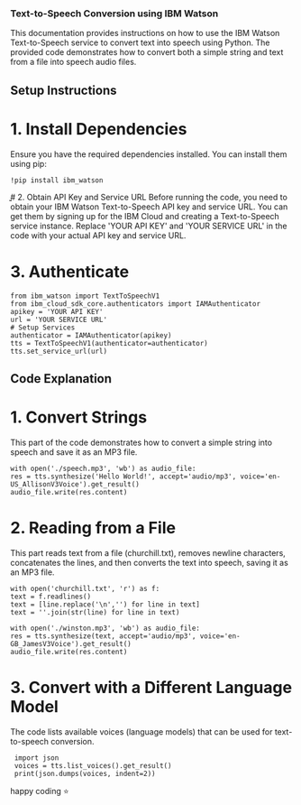 
### Text-to-Speech Conversion using IBM Watson
This documentation provides instructions on how to use the IBM Watson Text-to-Speech service to convert text into speech using Python. The provided code demonstrates how to convert both a simple string and text from a file into speech audio files.

## Setup Instructions
# 1. Install Dependencies

Ensure you have the required dependencies installed. You can install them using pip:

    !pip install ibm_watson


ֳֳ# 2. Obtain API Key and Service URL
Before running the code, you need to obtain your IBM Watson Text-to-Speech API key and service URL. You can get them by signing up for the IBM Cloud and creating a Text-to-Speech service instance. Replace 'YOUR API KEY' and 'YOUR SERVICE URL' in the code with your actual API key and service URL.

# 3. Authenticate

    from ibm_watson import TextToSpeechV1
    from ibm_cloud_sdk_core.authenticators import IAMAuthenticator
    apikey = 'YOUR API KEY'
    url = 'YOUR SERVICE URL'
    # Setup Services
    authenticator = IAMAuthenticator(apikey)
    tts = TextToSpeechV1(authenticator=authenticator)
    tts.set_service_url(url)

## Code Explanation
# 1. Convert Strings
This part of the code demonstrates how to convert a simple string into speech and save it as an MP3 file.

    with open('./speech.mp3', 'wb') as audio_file:
    res = tts.synthesize('Hello World!', accept='audio/mp3', voice='en- 
    US_AllisonV3Voice').get_result()
    audio_file.write(res.content)
    
 # 2. Reading from a File
This part reads text from a file (churchill.txt), removes newline characters, concatenates the lines, and then converts the text into speech, saving it as an MP3 file.  

    with open('churchill.txt', 'r') as f:
    text = f.readlines()
    text = [line.replace('\n','') for line in text]
    text = ''.join(str(line) for line in text)

    with open('./winston.mp3', 'wb') as audio_file:
    res = tts.synthesize(text, accept='audio/mp3', voice='en-GB_JamesV3Voice').get_result()
    audio_file.write(res.content)

# 3. Convert with a Different Language Model
The code lists available voices (language models) that can be used for text-to-speech conversion.    

     import json
     voices = tts.list_voices().get_result()
     print(json.dumps(voices, indent=2))
    

happy coding ⭐
